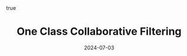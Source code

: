 ---
order: 1
title: One Class Collaborative Filtering
date: 2024-07-03
categories: [RECOMMENDER SYSTEM, 4.one class collaborative filtering]
tags: [Paper Review, AI Application, Recommender System, Collaborative Filtering, Implicit Feedback, OCCF]
math: true
description: >-
image:
    path: /_post_refer_img/RecommenderSystem/4.OCCF/Thumbnail.jpg
---